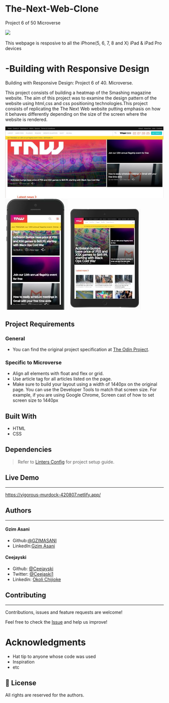 # The-Next-Web-Clone
Project 6 of 50 Microverse 

![](https://img.shields.io/badge/Microverse-blueviolet)

This webpage is resposive to all the iPhone(5, 6, 7, 8 and X) iPad & iPad Pro devices

# -Building with Responsive Design
Building with Responsive Design: Project 6 of 40. Microverse. 

This project consists of building a heatmap of the Smashing magazine website. The aim of this project was to examine the design pattern of the website using html,css and css positioning technologies.This project consists of replicating the The Next Web website putting emphasis on how it behaves differently depending on the size of the screen where the website is rendered.

![screenshot](./images/1screen.jpg)
![screenshot](./images/2screen.jpg)
![screenshot](./images/3screen.jpg)

## Project Requirements

### General
- You can find the original project specification at [The Odin Project](https://www.theodinproject.com/courses/html5-and-css3/lessons/building-with-responsive-design).

### Specific to Microverse

- Align all elements with float and flex or grid.
- Use article tag for all articles listed on the page.
- Make sure to build your layout using a width of 1440px on the original page. You can use the Developer Tools to   match that screen size. For example, if you are using Google Chrome, Screen cast of how to set screen size to 1440px

## Built With

- HTML
- CSS

## Dependencies

> Refer to [Linters Config](https://github.com/eananti/linters-config/tree/master/html-css) for project setup guide.

## Live Demo
---
https://vigorous-murdock-420807.netlify.app/

## Authors
---
#### Gzim Asani
- Github:[@GZIMASANI](https://github.com/GzimAsani )
- LinkedIn:[Gzim Asani](https://www.linkedin.com/in/gzim-asani-83390a17a/ )

#### Ceejayski
- Github: [@Ceejayski](https://github.com/ceejayski)
- Twitter: [@Ceejaski1](https://twitter.com/Ceejayski1)
- Linkedin: [Okoli Chijioke](https://www.linkedin.com/in/okolichijioke/)

## Contributing
---
Contributions, issues and feature requests are welcome!

Feel free to check the [Issue]() and help us improve!

# Acknowledgments

- Hat tip to anyone whose code was used
- Inspiration
- etc

## 📝 License

All rights are reserved for the authors.
